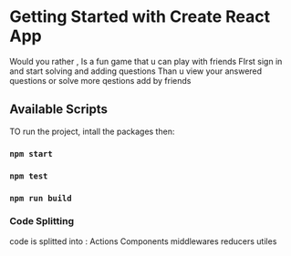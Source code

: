 # Getting Started with Create React App

Would you rather , Is a fun game that u can play with friends
FIrst sign in and start solving and adding questions
Than u view your answered questions or solve more qestions add by friends
## Available Scripts
TO run the project, intall the packages then:
### `npm start`
### `npm test`
### `npm run build`

### Code Splitting
code is splitted into :
Actions
Components
middlewares
reducers
utiles